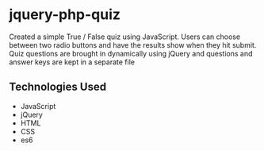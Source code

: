 # jquery-php-quiz
Created a simple True / False quiz using JavaScript. Users can choose between two radio buttons and have the results show when they hit submit. Quiz questions are brought in dynamically using jQuery and questions and answer keys are kept in a separate file

## Technologies Used
* JavaScript
* jQuery
* HTML
* CSS
* es6
